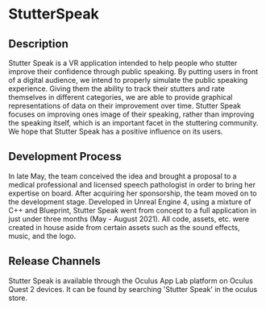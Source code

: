 # StutterSpeak

## Description
 Stutter Speak is a VR application intended to help people who stutter improve their confidence through public speaking. By putting users in front of a digital audience, we intend to properly simulate the public speaking experience. Giving them the ability to track their stutters and rate themselves in different categories, we are able to provide graphical representations of data on their improvement over time. Stutter Speak focuses on improving ones image of their speaking, rather than improving the speaking itself, which is an important facet in the stuttering community. We hope that Stutter Speak has a positive influence on its users.
 
## Development Process
In late May, the team conceived the idea and brought a proposal to a medical professional and licensed speech pathologist in order to bring her expertise on board. After acquiring her sponsorship, the team moved on to the development stage. Developed in Unreal Engine 4, using a mixture of C++ and Blueprint, Stutter Speak went from concept to a full application in just under three months (May - August 2021). All code, assets, etc. were created in house aside from certain assets such as the sound effects, music, and the logo. 

## Release Channels
Stutter Speak is available through the Oculus App Lab platform on Oculus Quest 2 devices. It can be found by searching 'Stutter Speak' in the oculus store.

